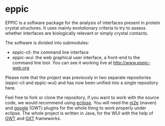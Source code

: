 eppic
=====

EPPIC is a software package for the analysis of interfaces present in protein crystal structures. It uses mainly evolutionary criteria to try to assess whether interfaces are biologically relevant or simply crystal contacts.

The software is divided into submodules: 
* eppic-cli: the command line interface
* eppic-wui: the web graphical user interface, a front-end to the command line tool. You can see it working live at http://www.eppic-web.org

Please note that the project was previously in two separate repositories (eppic-cli and eppic-wui) and has now been unified into a single repository here.

Feel free to fork or clone the repository, if you want to work with the source code, we would recommend using [eclipse](https://www.eclipse.org/). You will need the [m2e](https://www.eclipse.org/m2e/) (maven) and [google](https://developers.google.com/eclipse/) (GWT) plugins for the whole thing to work properly under eclipse. The whole project is written in Java, for the WUI with the help of [GWT](http://www.gwtproject.org) and [GXT](http://www.sencha.com/products/gxt/) frameworks.
